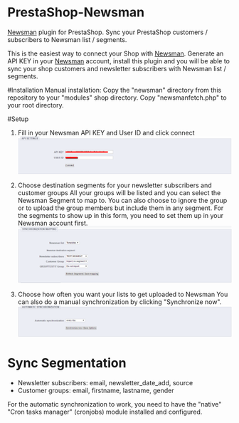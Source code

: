 # PrestaShop-Newsman
[Newsman](https://www.newsmanapp.com) plugin for PrestaShop. Sync your PrestaShop customers / subscribers to Newsman list / segments.

This is the easiest way to connect your Shop with [Newsman](https://www.newsmanapp.com).
Generate an API KEY in your [Newsman](https://www.newsmanapp.com) account, install this plugin and you will be able to sync your shop customers and newsletter subscribers with Newsman list / segments.

#Installation
Manual installation:
Copy the "newsman" directory from this repository to your "modules" shop directory.
Copy "newsmanfetch.php" to your root directory.

#Setup
1. Fill in your Newsman API KEY and User ID and click connect
![](https://raw.githubusercontent.com/Newsman/PrestaShop1.5x-Newsman/master/assets/api-setup-screen.png)

2. Choose destination segments for your newsletter subscribers and customer groups
All your groups will be listed and you can select the Newsman Segment to map to.
You can also choose to ignore the group or to upload the group members but include them in any segment.
For the segments to show up in this form, you need to set them up in your Newsman account first.
![](https://raw.githubusercontent.com/Newsman/PrestaShop1.5x-Newsman/master/assets/mapping-screen.png)

3. Choose how often you want your lists to get uploaded to Newsman
You can also do a manual synchronization by clicking "Synchronize now".
![](https://raw.githubusercontent.com/Newsman/PrestaShop1.5x-Newsman/master/assets/sync-screen.png)

# Sync Segmentation

- Newsletter subscribers: email, newsletter_date_add, source
- Customer groups: email, firstname, lastname, gender

For the automatic synchronization to work, you need to have the "native" "Cron tasks manager" (cronjobs) module installed and configured.



